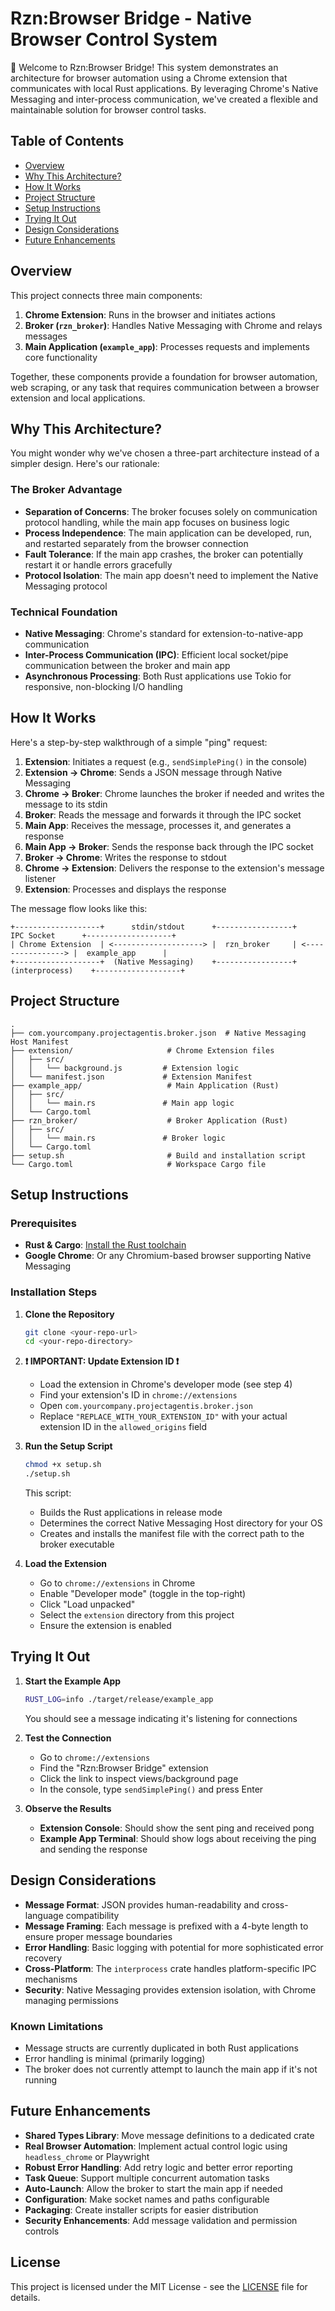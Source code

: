 # Rzn:Browser Bridge - Native Browser Control System

👋 Welcome to Rzn:Browser Bridge! This system demonstrates an architecture for browser automation using a Chrome extension that communicates with local Rust applications. By leveraging Chrome's Native Messaging and inter-process communication, we've created a flexible and maintainable solution for browser control tasks.

## Table of Contents

* [Overview](#overview)
* [Why This Architecture?](#why-this-architecture)
* [How It Works](#how-it-works)
* [Project Structure](#project-structure)
* [Setup Instructions](#setup-instructions)
* [Trying It Out](#trying-it-out)
* [Design Considerations](#design-considerations)
* [Future Enhancements](#future-enhancements)

## Overview

This project connects three main components:

1. **Chrome Extension**: Runs in the browser and initiates actions
2. **Broker (`rzn_broker`)**: Handles Native Messaging with Chrome and relays messages
3. **Main Application (`example_app`)**: Processes requests and implements core functionality

Together, these components provide a foundation for browser automation, web scraping, or any task that requires communication between a browser extension and local applications.

## Why This Architecture?

You might wonder why we've chosen a three-part architecture instead of a simpler design. Here's our rationale:

### The Broker Advantage

* **Separation of Concerns**: The broker focuses solely on communication protocol handling, while the main app focuses on business logic
* **Process Independence**: The main application can be developed, run, and restarted separately from the browser connection
* **Fault Tolerance**: If the main app crashes, the broker can potentially restart it or handle errors gracefully
* **Protocol Isolation**: The main app doesn't need to implement the Native Messaging protocol

### Technical Foundation

* **Native Messaging**: Chrome's standard for extension-to-native-app communication
* **Inter-Process Communication (IPC)**: Efficient local socket/pipe communication between the broker and main app
* **Asynchronous Processing**: Both Rust applications use Tokio for responsive, non-blocking I/O handling

## How It Works

Here's a step-by-step walkthrough of a simple "ping" request:

1. **Extension**: Initiates a request (e.g., `sendSimplePing()` in the console)
2. **Extension → Chrome**: Sends a JSON message through Native Messaging
3. **Chrome → Broker**: Chrome launches the broker if needed and writes the message to its stdin
4. **Broker**: Reads the message and forwards it through the IPC socket
5. **Main App**: Receives the message, processes it, and generates a response
6. **Main App → Broker**: Sends the response back through the IPC socket
7. **Broker → Chrome**: Writes the response to stdout
8. **Chrome → Extension**: Delivers the response to the extension's message listener
9. **Extension**: Processes and displays the response

The message flow looks like this:

```
+-------------------+      stdin/stdout      +-----------------+      IPC Socket      +-------------------+
| Chrome Extension  | <--------------------> |  rzn_broker     | <----------------> |  example_app      |
+-------------------+  (Native Messaging)    +-----------------+  (interprocess)    +-------------------+
```

## Project Structure

```
.
├── com.yourcompany.projectagentis.broker.json  # Native Messaging Host Manifest
├── extension/                     # Chrome Extension files
│   ├── src/
│   │   └── background.js         # Extension logic
│   └── manifest.json             # Extension Manifest
├── example_app/                   # Main Application (Rust)
│   ├── src/
│   │   └── main.rs               # Main app logic
│   └── Cargo.toml
├── rzn_broker/                    # Broker Application (Rust)
│   ├── src/
│   │   └── main.rs               # Broker logic
│   └── Cargo.toml
├── setup.sh                       # Build and installation script
└── Cargo.toml                     # Workspace Cargo file
```

## Setup Instructions

### Prerequisites

* **Rust & Cargo**: [Install the Rust toolchain](https://www.rust-lang.org/tools/install)
* **Google Chrome**: Or any Chromium-based browser supporting Native Messaging

### Installation Steps

1. **Clone the Repository**
   ```bash
   git clone <your-repo-url>
   cd <your-repo-directory>
   ```

2. **❗ IMPORTANT: Update Extension ID ❗**
   * Load the extension in Chrome's developer mode (see step 4)
   * Find your extension's ID in `chrome://extensions`
   * Open `com.yourcompany.projectagentis.broker.json`
   * Replace `"REPLACE_WITH_YOUR_EXTENSION_ID"` with your actual extension ID in the `allowed_origins` field

3. **Run the Setup Script**
   ```bash
   chmod +x setup.sh
   ./setup.sh
   ```
   This script:
   * Builds the Rust applications in release mode
   * Determines the correct Native Messaging Host directory for your OS
   * Creates and installs the manifest file with the correct path to the broker executable

4. **Load the Extension**
   * Go to `chrome://extensions` in Chrome
   * Enable "Developer mode" (toggle in the top-right)
   * Click "Load unpacked"
   * Select the `extension` directory from this project
   * Ensure the extension is enabled

## Trying It Out

1. **Start the Example App**
   ```bash
   RUST_LOG=info ./target/release/example_app
   ```
   You should see a message indicating it's listening for connections

2. **Test the Connection**
   * Go to `chrome://extensions`
   * Find the "Rzn:Browser Bridge" extension
   * Click the link to inspect views/background page
   * In the console, type `sendSimplePing()` and press Enter

3. **Observe the Results**
   * **Extension Console**: Should show the sent ping and received pong
   * **Example App Terminal**: Should show logs about receiving the ping and sending the response

## Design Considerations

* **Message Format**: JSON provides human-readability and cross-language compatibility
* **Message Framing**: Each message is prefixed with a 4-byte length to ensure proper message boundaries
* **Error Handling**: Basic logging with potential for more sophisticated error recovery
* **Cross-Platform**: The `interprocess` crate handles platform-specific IPC mechanisms
* **Security**: Native Messaging provides extension isolation, with Chrome managing permissions

### Known Limitations

* Message structs are currently duplicated in both Rust applications
* Error handling is minimal (primarily logging)
* The broker does not currently attempt to launch the main app if it's not running

## Future Enhancements

* **Shared Types Library**: Move message definitions to a dedicated crate
* **Real Browser Automation**: Implement actual control logic using `headless_chrome` or Playwright
* **Robust Error Handling**: Add retry logic and better error reporting
* **Task Queue**: Support multiple concurrent automation tasks
* **Auto-Launch**: Allow the broker to start the main app if needed
* **Configuration**: Make socket names and paths configurable
* **Packaging**: Create installer scripts for easier distribution
* **Security Enhancements**: Add message validation and permission controls

## License

This project is licensed under the MIT License - see the [LICENSE](LICENSE) file for details.

